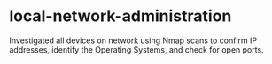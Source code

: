 # local-network-administration
Investigated all devices on network using Nmap scans to confirm IP addresses, identify the Operating Systems, and check for open ports.

